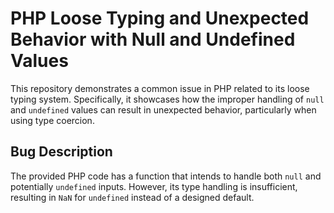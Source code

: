 # PHP Loose Typing and Unexpected Behavior with Null and Undefined Values

This repository demonstrates a common issue in PHP related to its loose typing system. Specifically, it showcases how the improper handling of `null` and `undefined` values can result in unexpected behavior, particularly when using type coercion.

## Bug Description
The provided PHP code has a function that intends to handle both `null` and potentially `undefined` inputs. However, its type handling is insufficient, resulting in `NaN` for `undefined` instead of a designed default.